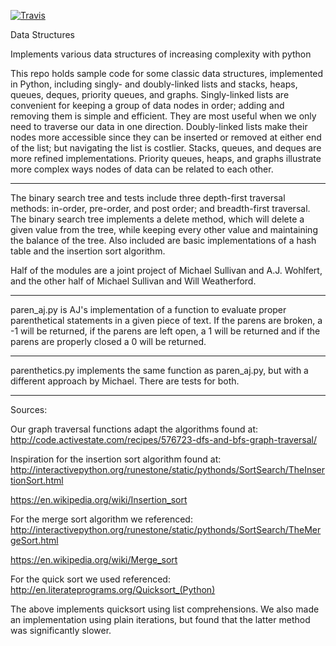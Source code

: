 [![Travis](https://travis-ci.org/scotist/data-structures.svg?branch=master)](https://travis-ci.org/scotist/data-structures.svg?branch=master)

Data Structures

Implements various data structures of increasing complexity with python

This repo holds sample code for some classic data structures, implemented in Python, including singly- and doubly-linked lists and stacks, heaps, queues, deques, priority queues, and graphs. Singly-linked lists are convenient for keeping a group of data nodes in order; adding and removing them is simple and efficient. They are most useful when we only need to traverse our data in one direction. Doubly-linked lists make their nodes more accessible since they can be inserted or removed at either end of the list; but navigating the list is costlier. Stacks, queues, and deques are more refined implementations.  Priority queues, heaps, and graphs illustrate more complex ways nodes of data can be related to each other.

______________


The binary search tree and tests include three depth-first traversal methods: in-order, pre-order, and post order; and breadth-first traversal.
The binary search tree implements a delete method, which will delete a given value from the tree, while keeping every other value and maintaining the balance of the tree. Also included are basic implementations of a hash table and the insertion sort algorithm.


Half of the modules are a joint project of Michael Sullivan and A.J. Wohlfert, and the other half of Michael Sullivan and Will Weatherford.

--------------

paren_aj.py is AJ's implementation of a function to evaluate proper parenthetical statements in a given piece of text.  If the parens are broken, a -1 will be returned, if the parens are left open, a 1 will be returned and if the parens are properly closed a 0 will be returned.


______________

parenthetics.py implements the same function as paren_aj.py, but with a different approach by Michael. There are tests for both.


______________

Sources:

Our graph traversal functions adapt the algorithms found at:
http://code.activestate.com/recipes/576723-dfs-and-bfs-graph-traversal/

Inspiration for the insertion sort algorithm found at:
http://interactivepython.org/runestone/static/pythonds/SortSearch/TheInsertionSort.html

https://en.wikipedia.org/wiki/Insertion_sort

For the merge sort algorithm we referenced:
http://interactivepython.org/runestone/static/pythonds/SortSearch/TheMergeSort.html

https://en.wikipedia.org/wiki/Merge_sort

For the quick sort we used referenced:
http://en.literateprograms.org/Quicksort_(Python)

The above implements quicksort using list comprehensions. We also made an implementation using plain iterations, but found that the latter method was significantly slower.
